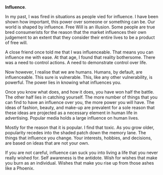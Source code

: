 **Influence**.

In my past, I was fired in situations as people vied for influence. I have been shown how important, this power over someone or something can be. Our world is shaped by influence. Free Will is an illusion. Some people are true bred consumerists for the reason that the market influences their own judgement to an extent that they consider their entire lives to be a product of free will.

A close friend once told me that I was influenceable. That means you can influence me with ease. At that age, I found that reality bothersome. There was a need to control actions. A need to demonstrate control over life.

Now however, I realise that we are humans. Humans, by default, are influenceable. This sure is vulnerable. This, like any other vulnerability, is powerful. The power lies in knowing what influences you.

Once you know what does, and how it does, you have won half the battle. The other half lies in catching yourself. The more number of things that you can find to have an influence over you, the more power you will have. The ideas of fashion, beauty, and make-up are prevalent for a sole reason that these ideas are projected as a necessary element in human life in advertising. Popular media holds a large influence on human lives.

Mostly for the reason that it is popular. I find that toxic. As you grow older, popularity recedes into the shaded patch down the memory lane. The things that influence you change. Your interests, hobbies, and decisions, are based on ideas that are not your own.

If you are not careful, influence can suck you into living a life that you never really wished for. Self awareness is the antidote. Wish for wishes that make you burn as an individual. Wishes that make you rise up from those ashes like a Phoenix.
